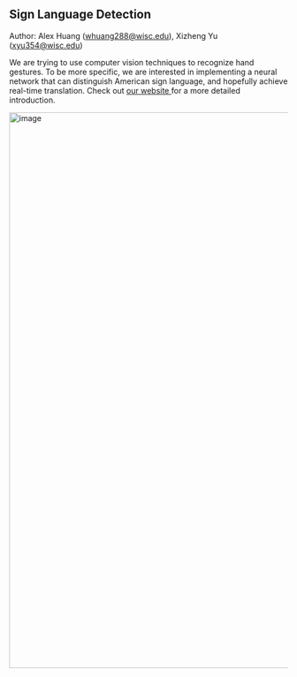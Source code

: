 ## Sign Language Detection
Author: Alex Huang (whuang288@wisc.edu), Xizheng Yu (xyu354@wisc.edu)

We are trying to use computer vision techniques to recognize hand gestures. To be more specific, we are interested in implementing a neural network that can distinguish American sign language, and hopefully achieve real-time translation. Check out  <a href = "https://whuang288alex.github.io/sign_language/">our website </a> for a more detailed introduction.

<img width="1006" alt="image" src="https://user-images.githubusercontent.com/91099638/209484289-326e4875-e9d2-4f59-8d8e-f98d2b2ccc83.png">
